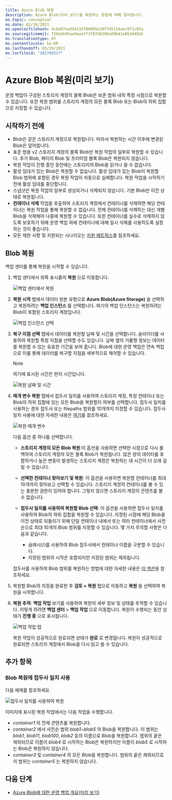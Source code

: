 ```yaml
---
title: Azure Blob 복원
description: Azure Blob(미리 보기)을 복원하는 방법에 대해 알아봅니다.
ms.topic: conceptual
ms.date: 02/16/2021
ms.openlocfilehash: 4cbd47ea654115f00095e30f7d5114aec0f2c85a
ms.sourcegitcommit: f28ebb95ae9aaaff3f87d8388a09b41e0b3445b5
ms.translationtype: HT
ms.contentlocale: ko-KR
ms.lasthandoff: 03/29/2021
ms.locfileid: "101745517"
---
```

# <a name="restore-azure-blobs-in-preview"></a>Azure Blob 복원(미리 보기)

운영 백업이 구성된 스토리지 계정의 블록 Blob은 보존 범위 내의 특정 시점으로 복원할 수 있습니다. 또한 복원 범위를 스토리지 계정의 모든 블록 Blob 또는 Blob의 하위 집합으로 지정할 수 있습니다.

## <a name="before-you-start"></a>시작하기 전에

- Blob은 같은 스토리지 계정으로 복원됩니다. 따라서 복원하는 시간 이후에 변경된 Blob은 덮어씁니다.
- 표준 범용 v2 스토리지 계정의 블록 Blob만 복원 작업의 일부로 복원할 수 있습니다. 추가 Blob, 페이지 Blob 및 프리미엄 블록 Blob은 복원되지 않습니다.
- 복원 작업이 진행 중인 동안에는 스토리지의 Blob을 읽거나 쓸 수 없습니다.
- 활성 임대가 있는 Blob은 복원할 수 없습니다. 활성 임대가 있는 Blob이 복원할 Blob 범위에 포함된 경우 복원 작업이 자동으로 실패합니다. 복원 작업을 시작하기 전에 활성 임대를 중단합니다.
- 스냅샷은 복원 작업의 일부로 생성되거나 삭제되지 않습니다. 기본 Blob만 이전 상태로 복원됩니다.
- **컨테이너 삭제** 작업을 호출하여 스토리지 계정에서 컨테이너를 삭제하면 해당 컨테이너는 복원 작업을 통해 복원할 수 없습니다. 전체 컨테이너를 삭제하는 대신 개별 Blob을 삭제해야 나중에 복원할 수 있습니다. 또한 컨테이너를 실수로 삭제하지 않도록 보호하기 위해 운영 백업 외에 컨테이너에 대해 일시 삭제를 사용하도록 설정하는 것이 좋습니다.
- 모든 제한 사항 및 지원되는 시나리오는 [지원 매트릭스](blob-backup-support-matrix.md)를 참조하세요.

## <a name="restore-blobs"></a>Blob 복원

백업 센터를 통해 복원을 시작할 수 있습니다.

1. 백업 센터에서 위쪽 표시줄의 **복원** 으로 이동합니다.

    ![백업 센터에서 복원](./media/blob-restore/backup-center-restore.png)

1. **복원 시작** 탭에서 데이터 원본 유형으로 **Azure Blob(Azure Storage)** 을 선택하고 복원하려는 **백업 인스턴스** 를 선택합니다. 여기의 백업 인스턴스는 복원하려는 Blob이 포함된 스토리지 계정입니다.

     ![백업 인스턴스 선택](./media/blob-restore/select-backup-instance.png)

1. **복구 지점 선택** 탭에서 데이터를 복원할 날짜 및 시간을 선택합니다. 슬라이더를 사용하여 복원할 특정 지점을 선택할 수도 있습니다. 날짜 옆의 거품형 정보는 데이터를 복원할 수 있는 유효한 기간을 보여 줍니다. Blob에 대한 운영 백업은 연속 백업으로 이를 통해 데이터를 복구할 지점을 세부적으로 제어할 수 있습니다.

    >[!NOTE]
    > 여기에 표시된 시간은 현지 시간입니다.

    ![복원 날짜 및 시간](./media/blob-restore/date-and-time.png)

1. **매개 변수 복원** 탭에서 접두사 일치를 사용하여 스토리지 계정, 특정 컨테이너 또는 Blob의 하위 집합에 있는 모든 Blob을 복원할지 여부를 선택합니다. 접두사 일치를 사용하는 경우 접두사 또는 filepaths 범위를 10개까지 지정할 수 있습니다. 접두사 일치 사용에 대한 자세한 내용은 [여기](#use-prefix-match-for-restoring-blobs)를 참조하세요.

    ![복원 매개 변수](./media/blob-restore/restore-parameters.png)

    다음 옵션 중 하나를 선택합니다.

    - **스토리지 계정의 모든 Blob 복원**:이 옵션을 사용하면 선택한 시점으로 다시 롤백하여 스토리지 계정의 모든 블록 Blob가 복원됩니다. 많은 양의 데이터를 포함하거나 높은 변동이 발생하는 스토리지 계정은 복원하는 데 시간이 더 오래 걸릴 수 있습니다.

    - **선택한 컨테이너 찾아보기 및 복원**: 이 옵션을 사용하면 복원할 컨테이너를 최대 10개까지 찾아보고 선택할 수 있습니다. 스토리지 계정의 컨테이너를 볼 수 있는 충분한 권한이 있어야 합니다. 그렇지 않으면 스토리지 계정의 콘텐츠를 볼 수 없습니다.

    - **접두사 일치를 사용하여 복원할 Blob 선택**: 이 옵션을 사용하면 접두사 일치를 사용하여 Blob의 하위 집합을 복원할 수 있습니다. 지정된 시점에 해당 Blob을 이전 상태로 되돌리기 위해 단일 컨테이너 내에서 또는 여러 컨테이너에서 사전순으로 최대 10개의 Blob 범위를 지정할 수 있습니다. 몇 가지 주의할 사항은 다음과 같습니다.

        - 슬래시(/)를 사용하여 Blob 접두사에서 컨테이너 이름을 구분할 수 있습니다.
        - 지정된 범위의 시작은 포함되지만 지정된 범위는 제외됩니다.

    접두사를 사용하여 Blob 범위를 복원하는 방법에 대한 자세한 내용은 [이 섹션](#use-prefix-match-for-restoring-blobs)을 참조하세요.

1. 복원할 Blob의 지정을 완료한 후 **검토 + 복원** 탭으로 이동하고 **복원** 을 선택하여 복원을 시작합니다.

1. **복원 추적**: **백업 작업** 보기를 사용하여 복원의 세부 정보 및 상태를 추적할 수 있습니다. 이렇게 하려면 **백업 센터** > **백업 작업** 으로 이동합니다. 복원이 수행되는 동안 상태가 **진행 중** 으로 표시됩니다.

    ![백업 작업 탭](./media/blob-restore/backup-jobs.png)

    복원 작업이 성공적으로 완료되면 상태가 **완료** 로 변경됩니다. 복원이 성공적으로 완료되면 스토리지 계정에서 Blob을 다시 읽고 쓸 수 있습니다.

## <a name="additional-topics"></a>추가 항목

### <a name="use-prefix-match-for-restoring-blobs"></a>Blob 복원에 접두사 일치 사용

다음 예제를 참조하세요.

![접두사 일치를 사용하여 복원](./media/blob-restore/prefix-match.png)

이미지에 표시된 복원 작업에서는 다음 작업을 수행합니다.

- *container1* 의 전체 콘텐츠를 복원합니다.
- *container2* 에서 사전순 범위 *blob1*~*blob5* 의 Blob을 복원합니다. 이 범위는 *blob1*, *blob11*, *blob100*, *blob2* 등의 이름으로 Blob을 복원합니다. 범위의 끝은 제외되므로 이름이 *blob4* 로 시작하는 Blob은 복원하지만 이름이 *blob5* 로 시작하는 Blob은 복원하지 않습니다.
- *container3* 및 *container4* 의 모든 Blob을 복원합니다. 범위의 끝은 제외되므로 이 범위는 *container5* 는 복원하지 않습니다.

## <a name="next-steps"></a>다음 단계

- [Azure Blob에 대한 운영 백업 개요(미리 보기)](blob-backup-overview.md)
